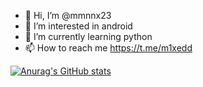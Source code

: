 - 👋 Hi, I’m @mmnnx23
- 👀 I’m interested in android
- 🌱 I’m currently learning python
- 📫 How to reach me https://t.me/m1xedd

[![Anurag's GitHub stats](https://github-readme-stats.vercel.app/api?username=mmnnx23)](https://github.com/anuraghazra/github-readme-stats)

<!---
mmnnx23/mmnnx23 is a ✨ special ✨ repository because its `README.md` (this file) appears on your GitHub profile.
You can click the Preview link to take a look at your changes.
--->
